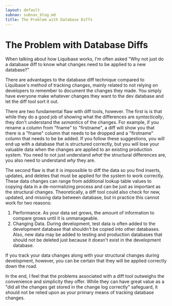 ```yaml
---
layout: default
subnav: subnav_blog.md
title: The Problem with Database Diffs
---
```

# The Problem with Database Diffs

When talking about how Liquibase works, I'm often asked "Why not just do a database diff to know what changes need to be applied to a new database?"

There are advantages to the database diff technique compared to Liquibase's method of tracking changes, mainly related to not relying on developers to remember to document the changes they made.  You simply have everyone make whatever changes they want to the dev database and let the diff tool sort it out.

There are two fundamental flaw with diff tools, however.  The first is is that while they do a good job of showing what the differences are *syntactically*, they don't understand the *semantics* of the changes.  For example, if you rename a column from "fname" to "firstname", a diff will show you that there is a "fname" column that needs to be dropped and a "firstname" column that needs to be be added.  If you follow these suggestions, you will end up with a database that is structured correctly, but you will lose your valuable data when the changes are applied to an existing production system.  You need to not just understand *what* the structural differences are, you also need to understand *why* they are.

The second flaw is that it is impossible to diff the data so you find inserts, updates, and deletes that must be applied for the system to work correctly.  These data changes can range from additional lookup table values to copying data in a de-normalizing process and can be just as important as the structural changes.  Theoretically, a diff tool could also check for new, updated, and missing data between database, but in practice this cannot work for two reasons:

1. Performance.  As your data set grows, the amount of information to compare grows until it is unmanageable.
1. Changing Data.  During development, test data is often added to the development database that shouldn't be copied into other databases.   Also, new data may be added to testing and production databases that should not be deleted just because it doesn't exist in the development database.

If you track your data changes along with your structural changes during development, however, you can be certain that they will be applied correctly down the road.

In the end, I feel that the problems associated with a diff tool outweighs the convenience and simplicity they offer.  While they can have great value as a "did all the changes get stored in the change log correctly" safeguard, it should not be relied upon as your primary means of tracking database changes.
